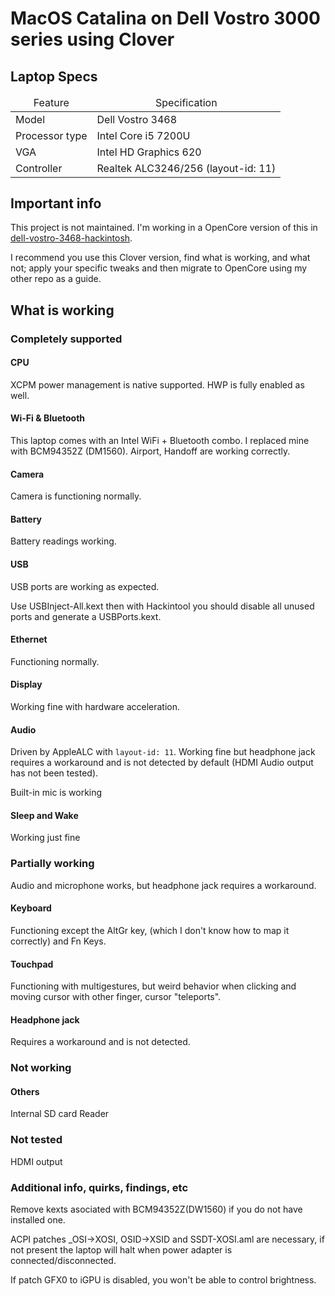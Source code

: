<h1>MacOS Catalina on Dell Vostro 3000 series using Clover</h1>
<h2>Laptop Specs</h2>
<table>
  <thead>
    <tr>
      <td style="text-align: center">Feature</td>
      <td style="text-align: center">Specification</td>
    </tr>
  </thead>
  <tbody>
    <tr>
      <td>Model</td>
      <td>Dell Vostro 3468</td>
    </tr>
    <tr>
      <td>Processor type</td>
      <td>Intel Core i5 7200U</td>
    </tr>
     <tr>
      <td>VGA</td>
      <td>Intel HD Graphics 620</td>
    </tr>
    <tr>
      <td>Controller</td>
      <td>Realtek ALC3246/256 (layout-id: 11)</td>
    </tr>
    <tr>
    </tr>
  </tbody>
</table>

## Important info

This project is not maintained. I'm working in a OpenCore version of this in [dell-vostro-3468-hackintosh](https://github.com/ahianf/dell-vostro-3468-hackintosh).

I recommend you use this Clover version, find what is working, and what not; apply your specific tweaks and then migrate to OpenCore using my other repo as a guide.

## What is working

### Completely supported

#### CPU

XCPM power management is native supported. HWP is fully enabled as well.

#### Wi-Fi & Bluetooth

This laptop comes with an Intel WiFi + Bluetooth combo. I replaced mine with BCM94352Z (DM1560). Airport, Handoff are working correctly.

#### Camera

Camera is functioning normally.

#### Battery

Battery readings working.

#### USB

USB ports are working as expected.

Use USBInject-All.kext then with Hackintool you should disable all unused ports and generate a USBPorts.kext.

#### Ethernet

Functioning normally.

#### Display

Working fine with hardware acceleration.

#### Audio

Driven by AppleALC with `layout-id: 11`. Working fine but headphone jack requires a workaround and is not detected by default (HDMI Audio output has not been tested).

Built-in mic is working

#### Sleep and Wake

Working just fine

### Partially working

Audio and microphone works, but headphone jack requires a workaround.

#### Keyboard

Functioning except the AltGr key, (which I don't know how to map it correctly) and Fn Keys.

#### Touchpad

Functioning with multigestures, but weird behavior when clicking and moving cursor with other finger, cursor "teleports".

#### Headphone jack

Requires a workaround and is not detected.

### Not working

#### Others

Internal SD card Reader

### Not tested

HDMI output

### Additional info, quirks, findings, etc 

Remove kexts asociated with BCM94352Z(DW1560) if you do not have installed one.

ACPI patches _OSI->XOSI, OSID->XSID and SSDT-XOSI.aml are necessary, if not present the laptop will halt when power adapter is connected/disconnected.

If patch GFX0 to iGPU is disabled, you won't be able to control brightness.

